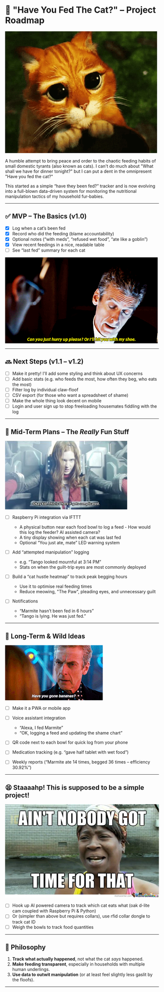 # 🐾 "Have You Fed The Cat?" – Project Roadmap
![Puss in Boots giving big sad eyes](images/puss-in-boots.gif)

A humble attempt to bring peace and order to the chaotic feeding habits of small domestic tyrants (also known as cats). I can't do much about "What shall we have for dinner tonight?" but I can put a dent in the omnipresent "Have you fed the cat?"

This started as a simple “have they been fed?” tracker and is now evolving into a full-blown data-driven system for monitoring the nutritional manipulation tactics of my household fur-babies.


---

## ✅ MVP – The Basics (v1.0)

- [x] Log when a cat’s been fed
- [x] Record who did the feeding (blame accountability)
- [x] Optional notes (“with meds”, “refused wet food”, “ate like a goblin”)
- [x] View recent feedings in a nice, readable table
- [ ] See “last fed” summary for each cat

![The Doctor (Who) says, 'Can you hurry up, please, or I\'ll hit you with my shoe.'"](images/lets-move-this-along.gif)

---

## 🔜 Next Steps (v1.1 – v1.2)

- [ ] Make it pretty! I'll add some styling and think about UX concerns
- [ ] Add basic stats (e.g. who feeds the most, how often they beg, who eats the most)
- [ ] Filter log by individual claw-floof
- [ ] CSV export (for those who want a spreadsheet of shame)
- [ ] Make the whole thing look decent on mobile
- [ ] Login and user sign up to stop freeloading housemates fiddling with the log

---

## 🫦 Mid-Term Plans – The *Really* Fun Stuff

![Amy Pond says "Ok kid, this is where it gets complicated"](images/complicated.jpg)


- [ ] Raspberry Pi integration via IFTTT
  - A physical button near each food bowl to log a feed - How would this log the feeder? AI assisted camera?
  - A tiny display showing when each cat was last fed
  - Optional “You just ate, mate” LED warning system

- [ ] Add “attempted manipulation” logging
  - e.g. “Tango looked mournful at 3:14 PM”
  - Stats on when the guilt-trip eyes are most commonly deployed

- [ ] Build a “cat hustle heatmap” to track peak begging hours
  - Use it to optimise real feeding times
  - Reduce meowing, "The Paw", pleading eyes, and unnecessary guilt

- [ ] Notifications
  - “Marmite hasn’t been fed in 6 hours”
  - “Tango is lying. He was just fed.”

---

## 🍌 Long-Term & Wild Ideas

![The 12th Doctor asks Clara if she's gone bananas](images/have-you-gone-bananas.png)

- [ ] Make it a PWA or mobile app
- [ ] Voice assistant integration
  - “Alexa, I fed Marmite”
  - “OK, logging a feed and updating the shame chart”

- [ ] QR code next to each bowl for quick log from your phone
- [ ] Medication tracking (e.g. “gave half tablet with wet food”)
- [ ] Weekly reports (“Marmite ate 14 times, begged 36 times – efficiency 30.92%”)

---
## 😫 Staaaahp! This is supposed to be a simple  project!

![Ain't Nobody Got Tim For That!](images/time.jpg)


- [ ] Hook up AI powered camera to track which cat eats what (oak d-lite cam coupled with Raspberry Pi & Python)
- [ ] Or (simpler than above but requires collars), use rfid collar dongle to track cat ID
- [ ] Weigh the bowls to track food quantities
---
## 🧠 Philosophy

1. **Track what actually happened**, not what the cat *says* happened.
2. **Make feeding transparent**, especially in households with multiple human underlings.
3. **Use data to outwit manipulation** (or at least feel slightly less gaslit by the floofs).

---

